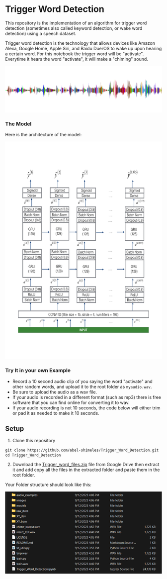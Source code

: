 # Trigger Word Detection


This repository is the implementation of an algorithm for trigger word detection (sometimes also called keyword detection, or wake word detection) using a speech dataset.

Trigger word detection is the technology that allows devices like Amazon Alexa, Google Home, Apple Siri, and Baidu DuerOS to wake up upon hearing a certain word. For this notebook the trigger word will be "activate". Everytime it hears the word "activate", it will make a "chiming" sound.

<img src="images/sound.png" style="width:1000px;height:150px;">

### The Model

Here is the architecture of the model:

<img src="images/model.png" style="width:900px;height:700px;">


### Try It in your own Example
* Record a 10 second audio clip of you saying the word "activate" and other random words, and upload it to the root folder as `myaudio.wav`. 
* Be sure to upload the audio as a wav file. 
* If your audio is recorded in a different format (such as mp3) there is free software that you can find online for converting it to wav. 
* If your audio recording is not 10 seconds, the code below will either trim or pad it as needed to make it 10 seconds. 


## Setup

1. Clone this repository
```shell
git clone https://github.com/abel-shimeles/Trigger_Word_Detection.git
cd Trigger_Word_Detection
```
2. Download the [Trigger_word_files.zip](https://drive.google.com/file/d/1ajg2jIjXVUktu22E62aaaf9hzXJnKw6M/view) file from Google Drive then extract it and add copy all the files in the extracted folder and paste them in the root folder.

Your Folder structure should look like this:
<div align="center">
  <img src="images/file_structure.png">
</div>
